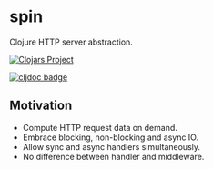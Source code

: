 # spin

Clojure HTTP server abstraction.

[![Clojars Project](https://img.shields.io/clojars/v/com.github.strojure/spin.svg)](https://clojars.org/com.github.strojure/spin)

[![cljdoc badge](https://cljdoc.org/badge/com.github.strojure/spin)](https://cljdoc.org/d/com.github.strojure/spin)

## Motivation

- Compute HTTP request data on demand.
- Embrace blocking, non-blocking and async IO.
- Allow sync and async handlers simultaneously.
- No difference between handler and middleware.
